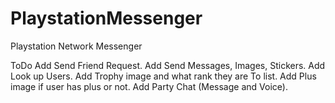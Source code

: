 # PlaystationMessenger
Playstation Network Messenger



ToDo
Add Send Friend Request.
Add Send Messages, Images, Stickers.
Add Look up Users.
Add Trophy image and what rank they are To list.
Add Plus image if user has plus or not.
Add Party Chat (Message and Voice).
